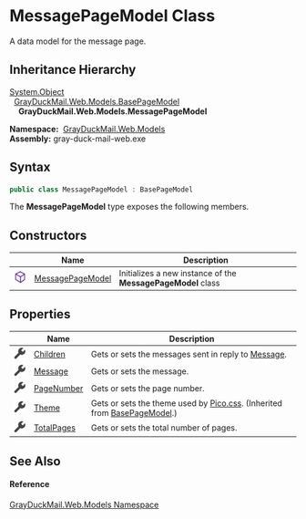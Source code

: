 MessagePageModel Class
======================
A data model for the message page.


Inheritance Hierarchy
---------------------
[System.Object][1]  
  [GrayDuckMail.Web.Models.BasePageModel][2]  
    **GrayDuckMail.Web.Models.MessagePageModel**  

  **Namespace:**  [GrayDuckMail.Web.Models][3]  
  **Assembly:** gray-duck-mail-web.exe

Syntax
------

```csharp
public class MessagePageModel : BasePageModel
```

The **MessagePageModel** type exposes the following members.


Constructors
------------

|                  | Name                  | Description                                                  |
| ---------------- | --------------------- | ------------------------------------------------------------ |
| ![Public method] | [MessagePageModel][4] | Initializes a new instance of the **MessagePageModel** class |


Properties
----------

|                    | Name             | Description                                                                        |
| ------------------ | ---------------- | ---------------------------------------------------------------------------------- |
| ![Public property] | [Children][5]    | Gets or sets the messages sent in reply to [Message][6].                           |
| ![Public property] | [Message][6]     | Gets or sets the message.                                                          |
| ![Public property] | [PageNumber][7]  | Gets or sets the page number.                                                      |
| ![Public property] | [Theme][8]       | Gets or sets the theme used by [Pico.css][9]. (Inherited from [BasePageModel][2].) |
| ![Public property] | [TotalPages][10] | Gets or sets the total number of pages.                                            |


See Also
--------

#### Reference
[GrayDuckMail.Web.Models Namespace][3]  

[1]: https://docs.microsoft.com/dotnet/api/system.object
[2]: ../BasePageModel/README.md
[3]: ../README.md
[4]: _ctor.md
[5]: Children.md
[6]: Message.md
[7]: PageNumber.md
[8]: ../BasePageModel/Theme.md
[9]: https://picocss.com/docs/themes.html
[10]: TotalPages.md
[Public method]: ../../icons/pubmethod.svg "Public method"
[Public property]: ../../icons/pubproperty.svg "Public property"